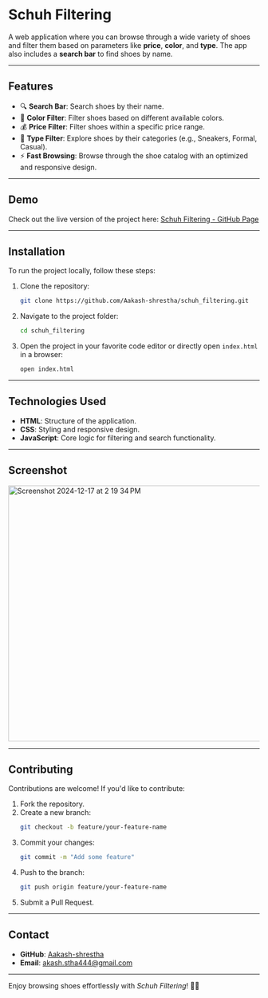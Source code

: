 
# Schuh Filtering

A web application where you can browse through a wide variety of shoes and filter them based on parameters like **price**, **color**, and **type**. The app also includes a **search bar** to find shoes by name.

---

## Features
- 🔍 **Search Bar**: Search shoes by their name.
- 🎨 **Color Filter**: Filter shoes based on different available colors.
- 💰 **Price Filter**: Filter shoes within a specific price range.
- 👟 **Type Filter**: Explore shoes by their categories (e.g., Sneakers, Formal, Casual).
- ⚡ **Fast Browsing**: Browse through the shoe catalog with an optimized and responsive design.

---

## Demo
Check out the live version of the project here:
[Schuh Filtering - GitHub Page](https://github.com/Aakash-shrestha/schuh_filtering)

---

## Installation

To run the project locally, follow these steps:

1. Clone the repository:
   ```bash
   git clone https://github.com/Aakash-shrestha/schuh_filtering.git
   ```
2. Navigate to the project folder:
   ```bash
   cd schuh_filtering
   ```
3. Open the project in your favorite code editor or directly open `index.html` in a browser:
   ```bash
   open index.html
   ```

---

## Technologies Used
- **HTML**: Structure of the application.
- **CSS**: Styling and responsive design.
- **JavaScript**: Core logic for filtering and search functionality.

---

## Screenshot
<img width="512" alt="Screenshot 2024-12-17 at 2 19 34 PM" src="https://github.com/user-attachments/assets/9a631c49-d7dc-4e6e-99ba-e2309e42d6e4" />

---

## Contributing
Contributions are welcome! If you'd like to contribute:
1. Fork the repository.
2. Create a new branch:
   ```bash
   git checkout -b feature/your-feature-name
   ```
3. Commit your changes:
   ```bash
   git commit -m "Add some feature"
   ```
4. Push to the branch:
   ```bash
   git push origin feature/your-feature-name
   ```
5. Submit a Pull Request.

---

## Contact
- **GitHub**: [Aakash-shrestha](https://github.com/Aakash-shrestha)
- **Email**: [akash.stha444@gmail.com](mailto:akash.stha444@gmail.com)

---

Enjoy browsing shoes effortlessly with *Schuh Filtering*! 👟✨

